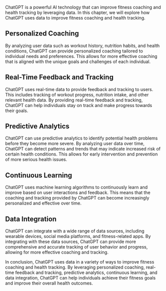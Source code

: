
ChatGPT is a powerful AI technology that can improve fitness coaching and health tracking by leveraging data. In this chapter, we will explore how ChatGPT uses data to improve fitness coaching and health tracking.

Personalized Coaching
---------------------

By analyzing user data such as workout history, nutrition habits, and health conditions, ChatGPT can provide personalized coaching tailored to individual needs and preferences. This allows for more effective coaching that is aligned with the unique goals and challenges of each individual.

Real-Time Feedback and Tracking
-------------------------------

ChatGPT uses real-time data to provide feedback and tracking to users. This includes tracking of workout progress, nutrition intake, and other relevant health data. By providing real-time feedback and tracking, ChatGPT can help individuals stay on track and make progress towards their goals.

Predictive Analytics
--------------------

ChatGPT can use predictive analytics to identify potential health problems before they become more severe. By analyzing user data over time, ChatGPT can detect patterns and trends that may indicate increased risk of certain health conditions. This allows for early intervention and prevention of more serious health issues.

Continuous Learning
-------------------

ChatGPT uses machine learning algorithms to continuously learn and improve based on user interactions and feedback. This means that the coaching and tracking provided by ChatGPT can become increasingly personalized and effective over time.

Data Integration
----------------

ChatGPT can integrate with a wide range of data sources, including wearable devices, social media platforms, and fitness-related apps. By integrating with these data sources, ChatGPT can provide more comprehensive and accurate tracking of user behavior and progress, allowing for more effective coaching and tracking.

In conclusion, ChatGPT uses data in a variety of ways to improve fitness coaching and health tracking. By leveraging personalized coaching, real-time feedback and tracking, predictive analytics, continuous learning, and data integration, ChatGPT can help individuals achieve their fitness goals and improve their overall health outcomes.
